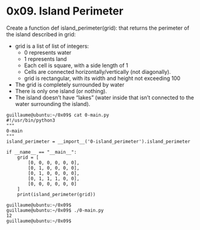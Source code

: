 # 0x09. Island Perimeter

Create a function def island_perimeter(grid): that returns the perimeter of the island described in grid:

 - grid is a list of list of integers:
   - 0 represents water
   - 1 represents land
   - Each cell is square, with a side length of 1
   - Cells are connected horizontally/vertically (not diagonally).
   - grid is rectangular, with its width and height not exceeding 100
 - The grid is completely surrounded by water
 - There is only one island (or nothing).
 - The island doesn’t have “lakes” (water inside that isn’t connected to the water surrounding the island).

```
guillaume@ubuntu:~/0x09$ cat 0-main.py
#!/usr/bin/python3
"""
0-main
"""
island_perimeter = __import__('0-island_perimeter').island_perimeter

if __name__ == "__main__":
    grid = [
        [0, 0, 0, 0, 0, 0],
        [0, 1, 0, 0, 0, 0],
        [0, 1, 0, 0, 0, 0],
        [0, 1, 1, 1, 0, 0],
        [0, 0, 0, 0, 0, 0]
    ]
    print(island_perimeter(grid))

guillaume@ubuntu:~/0x09$ 
guillaume@ubuntu:~/0x09$ ./0-main.py
12
guillaume@ubuntu:~/0x09$ 
```